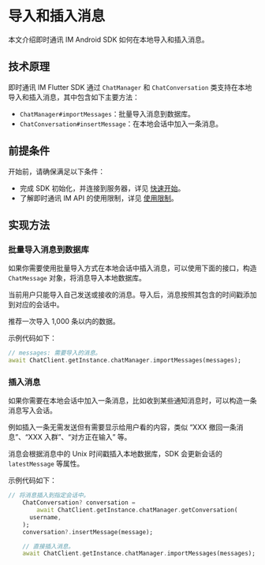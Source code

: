 # 导入和插入消息

<Toc />

本文介绍即时通讯 IM Android SDK 如何在本地导入和插入消息。

## 技术原理

即时通讯 IM Flutter SDK 通过 `ChatManager` 和 `ChatConversation` 类支持在本地导入和插入消息，其中包含如下主要方法：

- `ChatManager#importMessages`：批量导入消息到数据库。
- `ChatConversation#insertMessage`：在本地会话中加入一条消息。

## 前提条件

开始前，请确保满足以下条件：

- 完成 SDK 初始化，并连接到服务器，详见 [快速开始](quickstart.html)。
- 了解即时通讯 IM API 的使用限制，详见 [使用限制](limitation.html)。

## 实现方法

### 批量导入消息到数据库

如果你需要使用批量导入方式在本地会话中插入消息，可以使用下面的接口，构造 `ChatMessage` 对象，将消息导入本地数据库。

当前用户只能导入自己发送或接收的消息。导入后，消息按照其包含的时间戳添加到对应的会话中。

推荐一次导入 1,000 条以内的数据。

示例代码如下：

```dart
// messages: 需要导入的消息。
await ChatClient.getInstance.chatManager.importMessages(messages);
```

### 插入消息

如果你需要在本地会话中加入一条消息，比如收到某些通知消息时，可以构造一条消息写入会话。

例如插入一条无需发送但有需要显示给用户看的内容，类似 “XXX 撤回一条消息”、“XXX 入群”、“对方正在输入” 等。

消息会根据消息中的 Unix 时间戳插入本地数据库，SDK 会更新会话的 `latestMessage` 等属性。

示例代码如下：

```dart
// 将消息插入到指定会话中。
    ChatConversation? conversation =
        await ChatClient.getInstance.chatManager.getConversation(
      username,
    );
    conversation?.insertMessage(message);

    // 直接插入消息。
    await ChatClient.getInstance.chatManager.importMessages(messages);
```
